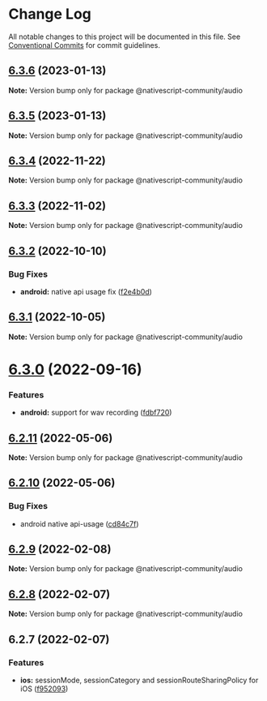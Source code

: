 # Change Log

All notable changes to this project will be documented in this file.
See [Conventional Commits](https://conventionalcommits.org) for commit guidelines.

## [6.3.6](https://github.com/nativescript-community/audio/compare/v6.3.5...v6.3.6) (2023-01-13)

**Note:** Version bump only for package @nativescript-community/audio





## [6.3.5](https://github.com/nativescript-community/audio/compare/v6.3.4...v6.3.5) (2023-01-13)

**Note:** Version bump only for package @nativescript-community/audio





## [6.3.4](https://github.com/nativescript-community/audio/compare/v6.3.3...v6.3.4) (2022-11-22)

**Note:** Version bump only for package @nativescript-community/audio





## [6.3.3](https://github.com/nativescript-community/audio/compare/v6.3.2...v6.3.3) (2022-11-02)

**Note:** Version bump only for package @nativescript-community/audio





## [6.3.2](https://github.com/nativescript-community/audio/compare/v6.3.1...v6.3.2) (2022-10-10)


### Bug Fixes

* **android:** native api usage fix ([f2e4b0d](https://github.com/nativescript-community/audio/commit/f2e4b0deec63f3623125c44be7d3b64826c2acd1))





## [6.3.1](https://github.com/nativescript-community/audio/compare/v6.3.0...v6.3.1) (2022-10-05)

**Note:** Version bump only for package @nativescript-community/audio





# [6.3.0](https://github.com/nativescript-community/audio/compare/v6.2.11...v6.3.0) (2022-09-16)


### Features

* **android:** support for wav recording ([fdbf720](https://github.com/nativescript-community/audio/commit/fdbf72075fe82f9705ace173042cc656eb097308))





## [6.2.11](https://github.com/nativescript-community/audio/compare/v6.2.10...v6.2.11) (2022-05-06)

**Note:** Version bump only for package @nativescript-community/audio





## [6.2.10](https://github.com/nativescript-community/audio/compare/v6.2.9...v6.2.10) (2022-05-06)


### Bug Fixes

* android native api-usage ([cd84c7f](https://github.com/nativescript-community/audio/commit/cd84c7f4d6b2f1d72de730b712611c50b293d311))





## [6.2.9](https://github.com/nativescript-community/audio/compare/v6.2.8...v6.2.9) (2022-02-08)

**Note:** Version bump only for package @nativescript-community/audio





## [6.2.8](https://github.com/nativescript-community/audio/compare/v6.2.7...v6.2.8) (2022-02-07)

**Note:** Version bump only for package @nativescript-community/audio





## 6.2.7 (2022-02-07)


### Features

* **ios:** sessionMode, sessionCategory and sessionRouteSharingPolicy for iOS ([f952093](https://github.com/nativescript-community/audio/commit/f9520934be29667941adb23a908e3b8c5576899c))
